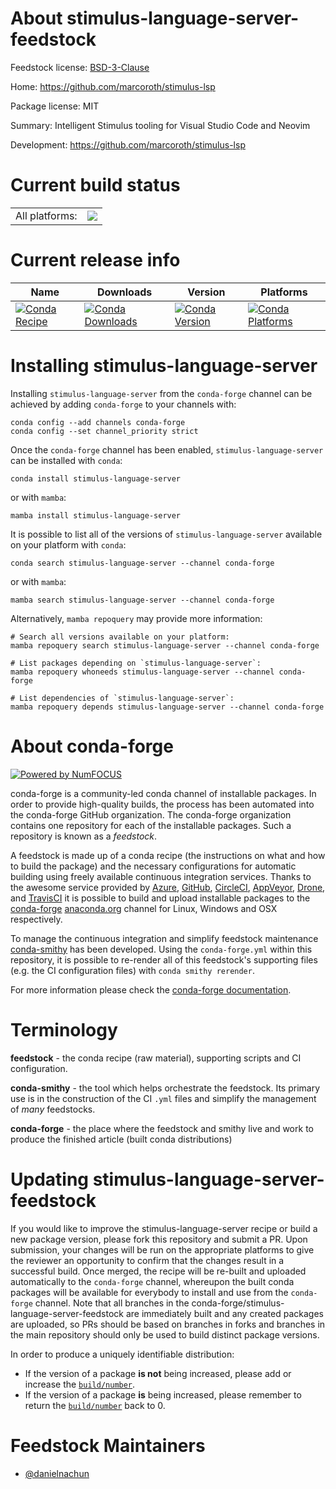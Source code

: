 About stimulus-language-server-feedstock
========================================

Feedstock license: [BSD-3-Clause](https://github.com/conda-forge/stimulus-language-server-feedstock/blob/main/LICENSE.txt)

Home: https://github.com/marcoroth/stimulus-lsp

Package license: MIT

Summary: Intelligent Stimulus tooling for Visual Studio Code and Neovim

Development: https://github.com/marcoroth/stimulus-lsp

Current build status
====================


<table><tr><td>All platforms:</td>
    <td>
      <a href="https://dev.azure.com/conda-forge/feedstock-builds/_build/latest?definitionId=24392&branchName=main">
        <img src="https://dev.azure.com/conda-forge/feedstock-builds/_apis/build/status/stimulus-language-server-feedstock?branchName=main">
      </a>
    </td>
  </tr>
</table>

Current release info
====================

| Name | Downloads | Version | Platforms |
| --- | --- | --- | --- |
| [![Conda Recipe](https://img.shields.io/badge/recipe-stimulus--language--server-green.svg)](https://anaconda.org/conda-forge/stimulus-language-server) | [![Conda Downloads](https://img.shields.io/conda/dn/conda-forge/stimulus-language-server.svg)](https://anaconda.org/conda-forge/stimulus-language-server) | [![Conda Version](https://img.shields.io/conda/vn/conda-forge/stimulus-language-server.svg)](https://anaconda.org/conda-forge/stimulus-language-server) | [![Conda Platforms](https://img.shields.io/conda/pn/conda-forge/stimulus-language-server.svg)](https://anaconda.org/conda-forge/stimulus-language-server) |

Installing stimulus-language-server
===================================

Installing `stimulus-language-server` from the `conda-forge` channel can be achieved by adding `conda-forge` to your channels with:

```
conda config --add channels conda-forge
conda config --set channel_priority strict
```

Once the `conda-forge` channel has been enabled, `stimulus-language-server` can be installed with `conda`:

```
conda install stimulus-language-server
```

or with `mamba`:

```
mamba install stimulus-language-server
```

It is possible to list all of the versions of `stimulus-language-server` available on your platform with `conda`:

```
conda search stimulus-language-server --channel conda-forge
```

or with `mamba`:

```
mamba search stimulus-language-server --channel conda-forge
```

Alternatively, `mamba repoquery` may provide more information:

```
# Search all versions available on your platform:
mamba repoquery search stimulus-language-server --channel conda-forge

# List packages depending on `stimulus-language-server`:
mamba repoquery whoneeds stimulus-language-server --channel conda-forge

# List dependencies of `stimulus-language-server`:
mamba repoquery depends stimulus-language-server --channel conda-forge
```


About conda-forge
=================

[![Powered by
NumFOCUS](https://img.shields.io/badge/powered%20by-NumFOCUS-orange.svg?style=flat&colorA=E1523D&colorB=007D8A)](https://numfocus.org)

conda-forge is a community-led conda channel of installable packages.
In order to provide high-quality builds, the process has been automated into the
conda-forge GitHub organization. The conda-forge organization contains one repository
for each of the installable packages. Such a repository is known as a *feedstock*.

A feedstock is made up of a conda recipe (the instructions on what and how to build
the package) and the necessary configurations for automatic building using freely
available continuous integration services. Thanks to the awesome service provided by
[Azure](https://azure.microsoft.com/en-us/services/devops/), [GitHub](https://github.com/),
[CircleCI](https://circleci.com/), [AppVeyor](https://www.appveyor.com/),
[Drone](https://cloud.drone.io/welcome), and [TravisCI](https://travis-ci.com/)
it is possible to build and upload installable packages to the
[conda-forge](https://anaconda.org/conda-forge) [anaconda.org](https://anaconda.org/)
channel for Linux, Windows and OSX respectively.

To manage the continuous integration and simplify feedstock maintenance
[conda-smithy](https://github.com/conda-forge/conda-smithy) has been developed.
Using the ``conda-forge.yml`` within this repository, it is possible to re-render all of
this feedstock's supporting files (e.g. the CI configuration files) with ``conda smithy rerender``.

For more information please check the [conda-forge documentation](https://conda-forge.org/docs/).

Terminology
===========

**feedstock** - the conda recipe (raw material), supporting scripts and CI configuration.

**conda-smithy** - the tool which helps orchestrate the feedstock.
                   Its primary use is in the construction of the CI ``.yml`` files
                   and simplify the management of *many* feedstocks.

**conda-forge** - the place where the feedstock and smithy live and work to
                  produce the finished article (built conda distributions)


Updating stimulus-language-server-feedstock
===========================================

If you would like to improve the stimulus-language-server recipe or build a new
package version, please fork this repository and submit a PR. Upon submission,
your changes will be run on the appropriate platforms to give the reviewer an
opportunity to confirm that the changes result in a successful build. Once
merged, the recipe will be re-built and uploaded automatically to the
`conda-forge` channel, whereupon the built conda packages will be available for
everybody to install and use from the `conda-forge` channel.
Note that all branches in the conda-forge/stimulus-language-server-feedstock are
immediately built and any created packages are uploaded, so PRs should be based
on branches in forks and branches in the main repository should only be used to
build distinct package versions.

In order to produce a uniquely identifiable distribution:
 * If the version of a package **is not** being increased, please add or increase
   the [``build/number``](https://docs.conda.io/projects/conda-build/en/latest/resources/define-metadata.html#build-number-and-string).
 * If the version of a package **is** being increased, please remember to return
   the [``build/number``](https://docs.conda.io/projects/conda-build/en/latest/resources/define-metadata.html#build-number-and-string)
   back to 0.

Feedstock Maintainers
=====================

* [@danielnachun](https://github.com/danielnachun/)

